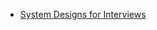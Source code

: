 
* [System Designs for Interviews](https://www.freecodecamp.org/news/systems-design-for-interviews/)